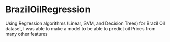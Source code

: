 # BrazilOilRegression
Using Regression algorithms (Linear, SVM, and Decision Trees) for Brazil Oil dataset, I was able to make a model to be able to predict oil Prices from many other features
